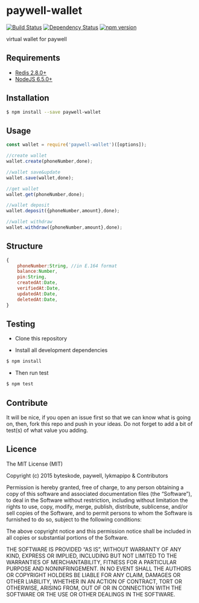 paywell-wallet
================

[![Build Status](https://travis-ci.org/paywell/paywell-wallet.svg?branch=master)](https://travis-ci.org/paywell/paywell-wallet)
[![Dependency Status](https://img.shields.io/david/paywell/paywell-wallet.svg?style=flat)](https://david-dm.org/paywell/paywell-wallet)
[![npm version](https://badge.fury.io/js/paywell-wallet.svg)](https://badge.fury.io/js/paywell-wallet)

virtual wallet for paywell

## Requirements
- [Redis 2.8.0+](http://redis.io/)
- [NodeJS 6.5.0+](https://nodejs.org/en/)

## Installation
```sh
$ npm install --save paywell-wallet
```

## Usage
```js
const wallet = require('paywell-wallet')([options]);

//create wallet
wallet.create(phoneNumber,done);

//wallet save&update
wallet.save(wallet,done);

//get wallet
wallet.get(phoneNumber,done);

//wallet deposit
wallet.deposit({phoneNumber,amount},done);

//wallet withdraw
wallet.withdraw({phoneNumber,amount},done);
```

## Structure
```js
{
    phoneNumber:String, //in E.164 format
    balance:Number,
    pin:String,
    createdAt:Date,
    verifiedAt:Date,
    updatedAt:Date,
    deletedAt:Date,
}
```

## Testing
* Clone this repository

* Install all development dependencies
```sh
$ npm install
```

* Then run test
```sh
$ npm test
```

## Contribute
It will be nice, if you open an issue first so that we can know what is going on, then, fork this repo and push in your ideas. Do not forget to add a bit of test(s) of what value you adding.

## Licence
The MIT License (MIT)

Copyright (c) 2015 byteskode, paywell, lykmapipo & Contributors

Permission is hereby granted, free of charge, to any person obtaining a copy of this software and associated documentation files (the “Software”), to deal in the Software without restriction, including without limitation the rights to use, copy, modify, merge, publish, distribute, sublicense, and/or sell copies of the Software, and to permit persons to whom the Software is furnished to do so, subject to the following conditions:

The above copyright notice and this permission notice shall be included in all copies or substantial portions of the Software.

THE SOFTWARE IS PROVIDED “AS IS”, WITHOUT WARRANTY OF ANY KIND, EXPRESS OR IMPLIED, INCLUDING BUT NOT LIMITED TO THE WARRANTIES OF MERCHANTABILITY, FITNESS FOR A PARTICULAR PURPOSE AND NONINFRINGEMENT. IN NO EVENT SHALL THE AUTHORS OR COPYRIGHT HOLDERS BE LIABLE FOR ANY CLAIM, DAMAGES OR OTHER LIABILITY, WHETHER IN AN ACTION OF CONTRACT, TORT OR OTHERWISE, ARISING FROM, OUT OF OR IN CONNECTION WITH THE SOFTWARE OR THE USE OR OTHER DEALINGS IN THE SOFTWARE. 